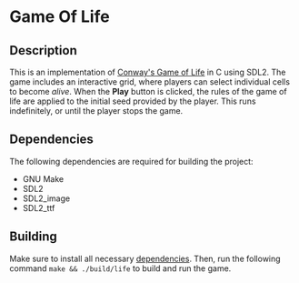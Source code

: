 # Game Of Life

## Description
This is an implementation of [Conway's Game of Life](https://en.wikipedia.org/wiki/Conway%27s_Game_of_Life) in C using SDL2.
The game includes an interactive grid, where players can select individual cells to become *alive*. When the **Play** button is
clicked, the rules of the game of life are applied to the initial seed provided by the player. This runs indefinitely, or until
the player stops the game. 

## Dependencies
The following dependencies are required for building the project:
* GNU Make
* SDL2
* SDL2_image
* SDL2_ttf

## Building
Make sure to install all necessary [dependencies](#dependencies). Then, run the following command `make && ./build/life` to build and run the game.

